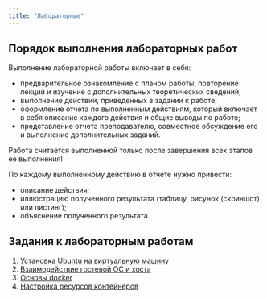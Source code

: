 ```yaml
---
title: "Лабораторные"
---
```


## Порядок выполнения лабораторных работ

Выполнение лабораторной работы включает в себя:

- предварительное ознакомление с планом работы, повторение лекций и изучение с дополнительных теоретических сведений;
- выполнение действий, приведенных в задании к работе;
- оформление отчета по выполненным действиям, который включает в себя описание каждого действия и общие выводы по работе;
- представление отчета преподавателю, совместное обсуждение его и выполнение дополнительных заданий.

Работа считается выполненной только после завершения всех этапов ее выполнения!

По каждому выполненному действию в отчете нужно привести:
- описание действия;
- иллюстрацию полученного результата (таблицу, рисунок  (скриншот) или листинг);
- объяснение полученного результата.

## Задания к лабораторным работам

1. [Установка Ubuntu на виртуальную машину](vm)
2. [Взаимодействие гостевой ОС и хоста](share)
3. [Основы docker](docker)
4. [Настройка ресурсов контейнеров](container)

